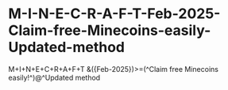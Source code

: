 # M-I-N-E-C-R-A-F-T-Feb-2025-Claim-free-Minecoins-easily-Updated-method
M+I+N+E+C+R+A+F+T &amp;({Feb-2025})>=(^Claim free Minecoins easily!^)@^Updated method
